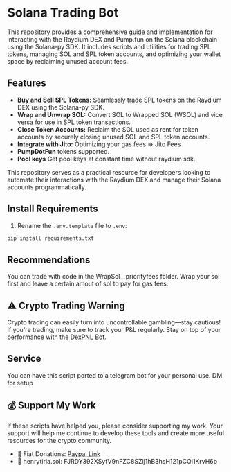 
#  Solana Trading Bot

This repository provides a comprehensive guide and implementation for interacting with the Raydium DEX and Pump.fun on the Solana blockchain using the Solana-py SDK. It includes scripts and utilities for trading SPL tokens, managing SOL and SPL token accounts, and optimizing your wallet space by reclaiming unused account fees.



## Features
- **Buy and Sell SPL Tokens:** Seamlessly trade SPL tokens on the Raydium DEX using the Solana-py SDK.
- **Wrap and Unwrap SOL:** Convert SOL to Wrapped SOL (WSOL) and vice versa for use in SPL token transactions.
- **Close Token Accounts:** Reclaim the SOL used as rent for token accounts by securely closing unused SOL and SPL token accounts.
- **Integrate with Jito:** Optimizing your gas fees => Jito Fees
- **PumpDotFun** tokens supported.
- **Pool keys** Get pool keys at constant time without raydium sdk.


This repository serves as a practical resource for developers looking to automate their interactions with the Raydium DEX and manage their Solana accounts programmatically.




## Install Requirements 

1. Rename the `.env.template` file to `.env`:

```bash
pip install requirements.txt
```



## Recommendations 
You can trade with code in the WrapSol__priorityfees folder. Wrap your sol first and leave a certain amout of sol to pay for gas fees.

## ⚠️ Crypto Trading Warning
Crypto trading can easily turn into uncontrollable gambling—stay cautious! If you're trading, make sure to track your P&L regularly. Stay on top of your performance with the [DexPNL Bot](https://github.com/henrytirla/DEX-PNL-BOT). 

## Service
You can have this script ported to a telegram bot for  your personal use.  DM for setup

## 💰 Support My Work
If these scripts have helped you, please consider supporting my work. Your support will help me continue to develop these tools and create more useful resources for the crypto community.

- 🤑 Fiat Donations: [Paypal Link](https://paypal.me/HenryTirla)
- 🚀 henrytirla.sol:   FJRDY392XSyfV9nFZC8SZij1hB3hsH121pCQi1KrvH6b


